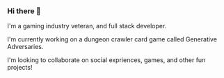 ### Hi there 👋

I'm a gaming industry veteran, and full stack developer.

I'm currently working on a dungeon crawler card game called Generative Adversaries.

I'm looking to collaborate on social expriences, games, and other fun projects!

<!--
**fritzhuie/fritzhuie** is a ✨ _special_ ✨ repository because its `README.md` (this file) appears on your GitHub profile.

Here are some ideas to get you started:

- 🔭 I’m currently working on ...
- 🌱 I’m currently learning ...
- 👯 I’m looking to collaborate on ...
- 🤔 I’m looking for help with ...
- 💬 Ask me about ...
- 📫 How to reach me: ...
- 😄 Pronouns: ...
- ⚡ Fun fact: ...
-->
